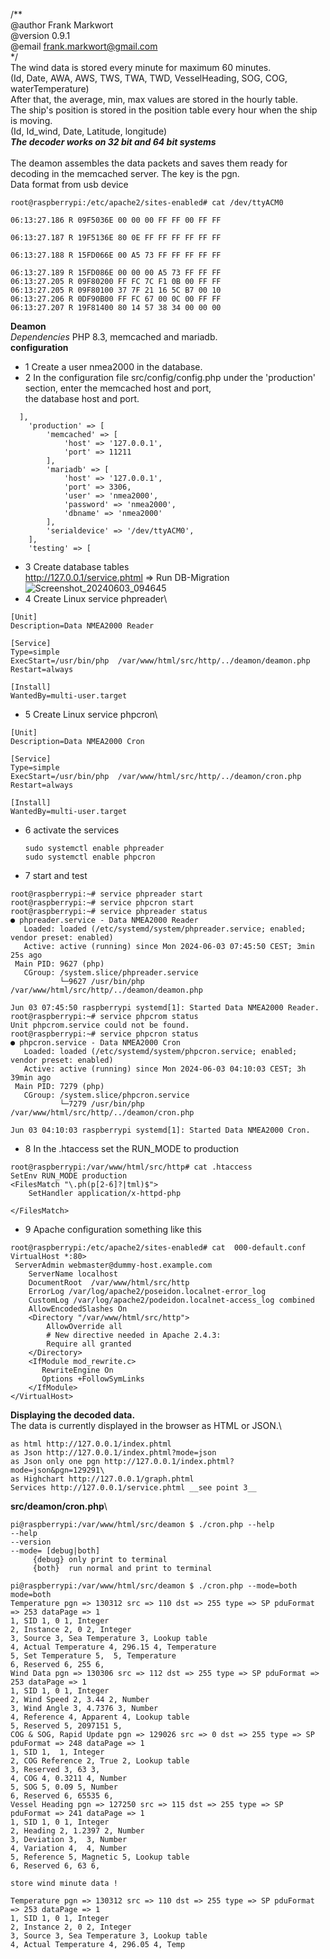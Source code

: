 /** \
@author Frank Markwort\
@version 0.9.1\
@email frank.markwort@gmail.com\
*/\
The wind data is stored every minute for maximum 60 minutes.\
(Id, Date, AWA, AWS, TWS, TWA, TWD, VesselHeading, SOG, COG, waterTemperature)\
After that, the average, min, max values ​​are stored in the hourly table.\
The ship's position is stored in the position table every hour when the ship is moving.\
(Id, Id_wind, Date, Latitude, longitude)\
***The decoder works on 32 bit and 64 bit systems***\
\
The deamon assembles the data packets and saves them ready for decoding in the memcached server. The key is the pgn.\
Data format from usb device
```
root@raspberrypi:/etc/apache2/sites-enabled# cat /dev/ttyACM0

06:13:27.186 R 09F5036E 00 00 00 FF FF 00 FF FF

06:13:27.187 R 19F5136E 80 0E FF FF FF FF FF FF

06:13:27.188 R 15FD066E 00 A5 73 FF FF FF FF FF

06:13:27.189 R 15FD086E 00 00 00 A5 73 FF FF FF
06:13:27.205 R 09F80200 FF FC 7C F1 0B 00 FF FF
06:13:27.205 R 09F80100 37 7F 21 16 5C B7 00 10
06:13:27.206 R 0DF90B00 FF FC 67 00 0C 00 FF FF
06:13:27.207 R 19F81400 80 14 57 38 34 00 00 00
```
**Deamon**\
_Dependencies_
PHP 8.3, memcached and mariadb.\
**configuration**
- 1 Create a user nmea2000 in the database.
- 2 In the configuration file src/config/config.php under the 'production' section, enter the memcached host and port, \
the database host and port.
```
  ],
    'production' => [
        'memcached' => [
            'host' => '127.0.0.1',
            'port' => 11211
        ],
        'mariadb' => [
            'host' => '127.0.0.1',
            'port' => 3306,
            'user' => 'nmea2000',
            'password' => 'nmea2000',
            'dbname' => 'nmea2000'
        ],
        'serialdevice' => '/dev/ttyACM0',
    ],
    'testing' => [
```
- 3 Create database tables \
  http://127.0.0.1/service.phtml => Run DB-Migration \
![Screenshot_20240603_094645](https://github.com/FrankMarkwort/poseidon2/assets/78704564/20989006-c8cd-4fc9-8d62-c76d3a09b841)
- 4 Create Linux service phpreader\
```root@raspberrypi:~# cat /etc/systemd/system/phpreader.service
[Unit]
Description=Data NMEA2000 Reader

[Service]
Type=simple
ExecStart=/usr/bin/php  /var/www/html/src/http/../deamon/deamon.php
Restart=always

[Install]
WantedBy=multi-user.target
```
- 5 Create Linux service phpcron\
```root@raspberrypi:~# cat /etc/systemd/system/phpcron.service 
[Unit]
Description=Data NMEA2000 Cron

[Service]
Type=simple
ExecStart=/usr/bin/php  /var/www/html/src/http/../deamon/cron.php
Restart=always

[Install]
WantedBy=multi-user.target
```
- 6 activate the services
  ```
  sudo systemctl enable phpreader
  sudo systemctl enable phpcron
  ```
- 7 start and test
```
root@raspberrypi:~# service phpreader start
root@raspberrypi:~# service phpcron start
root@raspberrypi:~# service phpreader status
● phpreader.service - Data NMEA2000 Reader
   Loaded: loaded (/etc/systemd/system/phpreader.service; enabled; vendor preset: enabled)
   Active: active (running) since Mon 2024-06-03 07:45:50 CEST; 3min 25s ago
 Main PID: 9627 (php)
   CGroup: /system.slice/phpreader.service
           └─9627 /usr/bin/php /var/www/html/src/http/../deamon/deamon.php

Jun 03 07:45:50 raspberrypi systemd[1]: Started Data NMEA2000 Reader.
root@raspberrypi:~# service phpcrom status
Unit phpcrom.service could not be found.
root@raspberrypi:~# service phpcron status
● phpcron.service - Data NMEA2000 Cron
   Loaded: loaded (/etc/systemd/system/phpcron.service; enabled; vendor preset: enabled)
   Active: active (running) since Mon 2024-06-03 04:10:03 CEST; 3h 39min ago
 Main PID: 7279 (php)
   CGroup: /system.slice/phpcron.service
           └─7279 /usr/bin/php /var/www/html/src/http/../deamon/cron.php

Jun 03 04:10:03 raspberrypi systemd[1]: Started Data NMEA2000 Cron.
```
- 8 In the .htaccess set the RUN_MODE to production
```
root@raspberrypi:/var/www/html/src/http# cat .htaccess
SetEnv RUN_MODE production
<FilesMatch "\.ph(p[2-6]?|tml)$">
    SetHandler application/x-httpd-php

</FilesMatch>
```
- 9 Apache configuration something like this
```
root@raspberrypi:/etc/apache2/sites-enabled# cat  000-default.conf 
VirtualHost *:80>
 ServerAdmin webmaster@dummy-host.example.com
    ServerName localhost 
    DocumentRoot  /var/www/html/src/http  
    ErrorLog /var/log/apache2/poseidon.localnet-error_log
    CustomLog /var/log/apache2/podeidon.localnet-access_log combined
    AllowEncodedSlashes On
    <Directory "/var/www/html/src/http">
        AllowOverride all
        # New directive needed in Apache 2.4.3:
        Require all granted    
    </Directory>
    <IfModule mod_rewrite.c>
       RewriteEngine On
       Options +FollowSymLinks
    </IfModule>
</VirtualHost>
```
**Displaying the decoded data.**\
The data is currently displayed in the browser as HTML or JSON.\
```
as html http://127.0.0.1/index.phtml
as Json http://127.0.0.1/index.phtml?mode=json
as Json only one pgn http://127.0.0.1/index.phtml?mode=json&pgn=129291\
as Highchart http://127.0.0.1/graph.phtml
Services http://127.0.0.1/service.phtml __see point 3__
```
**src/deamon/cron.php**\
```
pi@raspberrypi:/var/www/html/src/deamon $ ./cron.php --help
--help
--version
--mode= [debug|both]
     {debug} only print to terminal
     {both}  run normal and print to terminal

pi@raspberrypi:/var/www/html/src/deamon $ ./cron.php --mode=both
mode=both
Temperature pgn => 130312 src => 110 dst => 255 type => SP pduFormat => 253 dataPage => 1
1, SID 1, 0 1, Integer
2, Instance 2, 0 2, Integer
3, Source 3, Sea Temperature 3, Lookup table
4, Actual Temperature 4, 296.15 4, Temperature
5, Set Temperature 5,  5, Temperature
6, Reserved 6, 255 6, 
Wind Data pgn => 130306 src => 112 dst => 255 type => SP pduFormat => 253 dataPage => 1
1, SID 1, 0 1, Integer
2, Wind Speed 2, 3.44 2, Number
3, Wind Angle 3, 4.7376 3, Number
4, Reference 4, Apparent 4, Lookup table
5, Reserved 5, 2097151 5, 
COG & SOG, Rapid Update pgn => 129026 src => 0 dst => 255 type => SP pduFormat => 248 dataPage => 1
1, SID 1,  1, Integer
2, COG Reference 2, True 2, Lookup table
3, Reserved 3, 63 3, 
4, COG 4, 0.3211 4, Number
5, SOG 5, 0.09 5, Number
6, Reserved 6, 65535 6, 
Vessel Heading pgn => 127250 src => 115 dst => 255 type => SP pduFormat => 241 dataPage => 1
1, SID 1, 0 1, Integer
2, Heading 2, 1.2397 2, Number
3, Deviation 3,  3, Number
4, Variation 4,  4, Number
5, Reference 5, Magnetic 5, Lookup table
6, Reserved 6, 63 6, 

store wind minute data !

Temperature pgn => 130312 src => 110 dst => 255 type => SP pduFormat => 253 dataPage => 1
1, SID 1, 0 1, Integer
2, Instance 2, 0 2, Integer
3, Source 3, Sea Temperature 3, Lookup table
4, Actual Temperature 4, 296.05 4, Temp    
```
